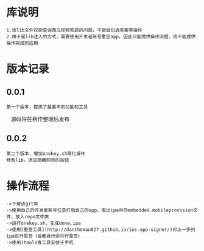 # 库说明
    1.该lib文件仅能查询西瓜视频答题的问题，不能做勾选答案等操作
    2.由于是lib注入的方式，需要使用开发者账号重签app，因此只能提供操作流程，而不能提供操作完成的应用

# 版本记录
## 0.0.1
    第一个版本，提供了最基本的功能和工具
    源码将在稍作整理后发布
## 0.0.2
    第二个版本，增加onekey.sh简化操作
    修改lib，添加隐藏网页的按钮

# 操作流程
    ->下载该git库
    ->使用自己的开发者账号任意打包自己的app，取出ipa中的embedded.mobileprovision文件，放入repo文件夹
    ->运行onekey.sh，生成done.ipa
    ->使用[重签工具](http://dantheman827.github.io/ios-app-signer/)对上一步的ipa进行重签（或者自行命令行重签）
    ->使用itools等工具安装于手机
